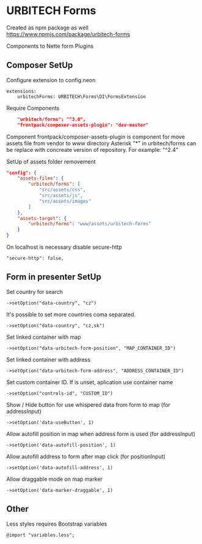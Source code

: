 # URBITECH Forms

Created as npm package as well https://www.npmjs.com/package/urbitech-forms

Components to Nette form Plugins

## Composer SetUp

Configure extension to config.neon

    extensions:
    	urbitechForms: URBITECH\Forms\DI\FormsExtension

Require Components

```json
	"urbitech/forms": "^3.0",
	"frontpack/composer-assets-plugin": "dev-master"
```

Component frontpack/composer-assets-plugin is component for move assets file from vendor to www directory
Asterisk "\*" in urbitech/forms can be replace with concreate version of repository. For example: "^2.4"

SetUp of assets folder removement

```json
"config": {
	"assets-files": {
		"urbitech/forms": [
			"src/assets/css",
			"src/assets/js",
			"src/assets/images"
		]
	},
	"assets-target": {
		"urbitech/forms": "www/assets/urbitech-forms"
	}
}
```

On localhost is necessary disable secure-http

    "secure-http": false,

## Form in presenter SetUp

Set country for search

    ->setOption("data-country", "cz")

It's possible to set more countries coma separated.

    ->setOption("data-country", "cz,sk")

Set linked container with map

    ->setOption("data-urbitech-form-position", "MAP_CONTAINER_ID")

Set linked container with address

    ->setOption("data-urbitech-form-address", "ADDRESS_CONTAINER_ID")

Set custom container ID. If is unset, aplication use container name

    ->setOption("controls-id", "CUSTOM_ID")

Show / Hide button for use whispered data from form to map (for addressInput)

    ->setOption('data-useButton', 1)

Allow autofill position in map when address form is used (for addressInput)

    ->setOption('data-autofill-position', 1)

Allow autofill address to form after map click (for positionInput)

    ->setOption('data-autofill-address', 1)

Allow draggable mode on map marker

    ->setOption('data-marker-draggable', 1)

## Other

Less styles requires Bootstrap variables

    @import "variables.less";
